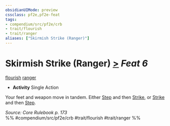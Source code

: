 ```yaml
---
obsidianUIMode: preview
cssclass: pf2e,pf2e-feat
tags:
- compendium/src/pf2e/crb
- trait/flourish
- trait/ranger
aliases: ["Skirmish Strike (Ranger)"]
---
```

# Skirmish Strike (Ranger)  [>](../../rules/core-rulebook/chapter-9-playing-the-game.md#Actions "Single Action") *Feat 6*  
[flourish](../../rules/traits/flourish.md)  [ranger](../../rules/traits/ranger.md)  

- **Activity** Single Action

Your feet and weapon move in tandem. Either [Step](../../rules/actions/step.md) and then [Strike](../../rules/actions/strike.md), or [Strike](../../rules/actions/strike.md) and then [Step](../../rules/actions/step.md).

*Source: Core Rulebook p. 173*  
%% #compendium/src/pf2e/crb #trait/flourish #trait/ranger %%